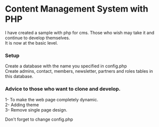 # Content Management System with PHP

I have created a sample with php for cms. Those who wish may take it and continue to develop themselves. <br>
It is now at the basic level. <br>

### Setup
Create a database with the name you specified in config.php <br>
Create admins, contact, members, newsletter, partners and roles tables in this database. <br>

### Advice to those who want to clone and develop.
1- To make the web page completely dynamic.<br>
2- Adding theme<br>
3- Remove single page design.<br>

Don't forget to change config.php 
